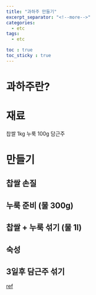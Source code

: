 ```yaml
---
title: "과하주 만들기"
excerpt_separator: "<!--more-->"
categories:
  - etc
tags:
  - etc

toc : true
toc_sticky : true
---
```


# 과하주란?  

# 재료  
찹쌀 1kg
누룩 100g
담근주


# 만들기  
## 찹쌀 손질  
## 누룩 준비 (물 300g)
## 찹쌀 + 누룩 섞기 (물 1l)
## 숙성
## 3일후 담근주 섞기

[ref](https://www.youtube.com/watch?v=_RDTaoNDeKg)
